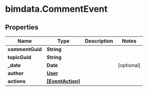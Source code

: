 # bimdata.CommentEvent

## Properties
Name | Type | Description | Notes
------------ | ------------- | ------------- | -------------
**commentGuid** | **String** |  | 
**topicGuid** | **String** |  | 
**_date** | **Date** |  | [optional] 
**author** | [**User**](User.md) |  | 
**actions** | [**[EventAction]**](EventAction.md) |  | 


